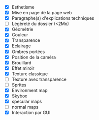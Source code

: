 - [x] Esthetisme
- [x] Mise en page de la page web
- [x] Paragraphe(s) d'explications techniques
- [ ] Légèreté du dossier (<2Mo)
- [x] Géométrie
- [x] Couleur
- [x] Transparence
- [x] Eclairage
- [x] Ombres portées
- [x] Position de la caméra
- [x] Brouillard
- [x] Effet miroir
- [x] Texture classique
- [ ] Texture avec transparence
- [ ] Sprites
- [x] Environment map
- [x] Skybox
- [x] specular maps
- [ ] normal maps
- [x] Interaction par GUI